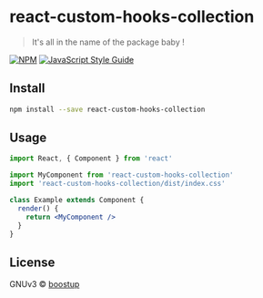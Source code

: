 # react-custom-hooks-collection

> It&#x27;s all in the name of the package baby !

[![NPM](https://img.shields.io/npm/v/react-custom-hooks-collection.svg)](https://www.npmjs.com/package/react-custom-hooks-collection) [![JavaScript Style Guide](https://img.shields.io/badge/code_style-standard-brightgreen.svg)](https://standardjs.com)

## Install

```bash
npm install --save react-custom-hooks-collection
```

## Usage

```jsx
import React, { Component } from 'react'

import MyComponent from 'react-custom-hooks-collection'
import 'react-custom-hooks-collection/dist/index.css'

class Example extends Component {
  render() {
    return <MyComponent />
  }
}
```

## License

GNUv3 © [boostup](https://github.com/boostup)
